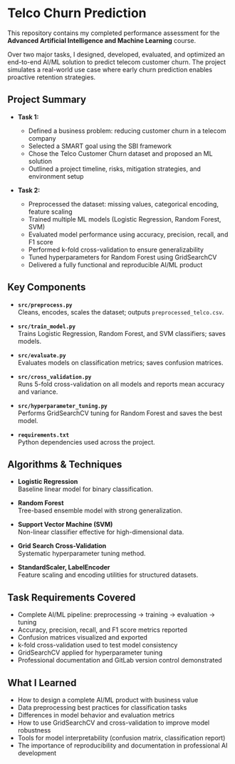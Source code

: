# Telco Churn Prediction

This repository contains my completed performance assessment for the **Advanced Artificial Intelligence and Machine Learning** course.

Over two major tasks, I designed, developed, evaluated, and optimized an end-to-end AI/ML solution to predict telecom customer churn. The project simulates a real-world use case where early churn prediction enables proactive retention strategies.

## Project Summary

- **Task 1:**  
  - Defined a business problem: reducing customer churn in a telecom company  
  - Selected a SMART goal using the SBI framework  
  - Chose the Telco Customer Churn dataset and proposed an ML solution  
  - Outlined a project timeline, risks, mitigation strategies, and environment setup

- **Task 2:**  
  - Preprocessed the dataset: missing values, categorical encoding, feature scaling  
  - Trained multiple ML models (Logistic Regression, Random Forest, SVM)  
  - Evaluated model performance using accuracy, precision, recall, and F1 score  
  - Performed k-fold cross-validation to ensure generalizability  
  - Tuned hyperparameters for Random Forest using GridSearchCV  
  - Delivered a fully functional and reproducible AI/ML product

## Key Components

- **`src/preprocess.py`**  
  Cleans, encodes, scales the dataset; outputs `preprocessed_telco.csv`.  

- **`src/train_model.py`**  
  Trains Logistic Regression, Random Forest, and SVM classifiers; saves models.  

- **`src/evaluate.py`**  
  Evaluates models on classification metrics; saves confusion matrices.  

- **`src/cross_validation.py`**  
  Runs 5-fold cross-validation on all models and reports mean accuracy and variance.  

- **`src/hyperparameter_tuning.py`**  
  Performs GridSearchCV tuning for Random Forest and saves the best model.  

- **`requirements.txt`**  
  Python dependencies used across the project.  

## Algorithms & Techniques

- **Logistic Regression**  
  Baseline linear model for binary classification.  

- **Random Forest**  
  Tree-based ensemble model with strong generalization.  

- **Support Vector Machine (SVM)**  
  Non-linear classifier effective for high-dimensional data.  

- **Grid Search Cross-Validation**  
  Systematic hyperparameter tuning method.  

- **StandardScaler, LabelEncoder**  
  Feature scaling and encoding utilities for structured datasets.  

## Task Requirements Covered

- Complete AI/ML pipeline: preprocessing → training → evaluation → tuning  
- Accuracy, precision, recall, and F1 score metrics reported  
- Confusion matrices visualized and exported  
- k-fold cross-validation used to test model consistency  
- GridSearchCV applied for hyperparameter tuning  
- Professional documentation and GitLab version control demonstrated  

## What I Learned

- How to design a complete AI/ML product with business value  
- Data preprocessing best practices for classification tasks  
- Differences in model behavior and evaluation metrics  
- How to use GridSearchCV and cross-validation to improve model robustness  
- Tools for model interpretability (confusion matrix, classification report)  
- The importance of reproducibility and documentation in professional AI development  
